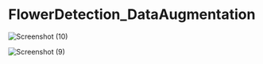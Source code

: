 # FlowerDetection_DataAugmentation

![Screenshot (10)](https://user-images.githubusercontent.com/69727541/174540670-852a2b05-35e2-44ed-96f6-c1b59f774a5b.png)

![Screenshot (9)](https://user-images.githubusercontent.com/69727541/174540681-ea9f0c15-8d9d-4545-aafe-3272f934e9c3.png)
